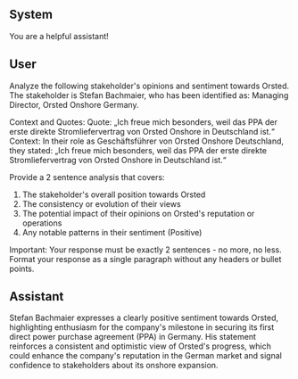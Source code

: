 ## System

You are a helpful assistant!

## User


Analyze the following stakeholder's opinions and sentiment towards Orsted. The stakeholder is Stefan Bachmaier, who has been identified as: Managing Director, Orsted Onshore Germany.

Context and Quotes:
Quote: „Ich freue mich besonders, weil das PPA der erste direkte Stromliefervertrag von Orsted Onshore in Deutschland ist.“
Context: In their role as Geschäftsführer von Orsted Onshore Deutschland, they stated: „Ich freue mich besonders, weil das PPA der erste direkte Stromliefervertrag von Orsted Onshore in Deutschland ist.“

Provide a 2 sentence analysis that covers:
1. The stakeholder's overall position towards Orsted
2. The consistency or evolution of their views
3. The potential impact of their opinions on Orsted's reputation or operations
4. Any notable patterns in their sentiment (Positive)

Important: Your response must be exactly 2 sentences - no more, no less.
Format your response as a single paragraph without any headers or bullet points.


## Assistant

Stefan Bachmaier expresses a clearly positive sentiment towards Orsted, highlighting enthusiasm for the company's milestone in securing its first direct power purchase agreement (PPA) in Germany. His statement reinforces a consistent and optimistic view of Orsted's progress, which could enhance the company's reputation in the German market and signal confidence to stakeholders about its onshore expansion.

